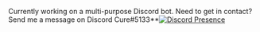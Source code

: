 
Currently working on a multi-purpose Discord bot.
Need to get in contact? Send me a message on Discord Cure#5133**[![Discord Presence](https://lanyard-profile-readme.vercel.app/api/767406118192152596)](https://discord.com/users/767406118192152596)





